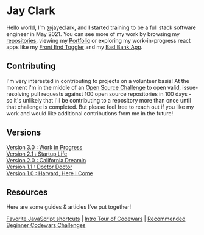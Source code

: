 # Jay Clark

Hello world, I’m @jayeclark, and I started training to be a full stack software engineer in May 2021. You can see more of my work by browsing my [repositories](https://github.com/jayeclark?tab=repositories), viewing my [Portfolio](https://jayeclark.github.io) or exploring my work-in-progress react apps like my [Front End Toggler](https://jayeclark.github.io/front-end/) and my [Bad Bank App](https://jayeclark.github.io/banking). 

## Contributing
I'm very interested in contributing to projects on a volunteer basis! At the moment I'm in the middle of an [Open Source Challenge](https://github.com/jayeclark/jayeclark/blob/main/opensourcechallenge.md) to open valid, issue-resolving pull requests against 100 open source repositories in 100 days - so it's unlikely that I'll be contributing to a repository more than once until that challenge is completed. But please feel free to reach out if you like my work and would like additional contributions from me in the future!

## Versions

[Version 3.0 : Work in Progress](https://github.com/jayeclark/jayeclark/blob/main/versions.md#version-30--work-in-progress)  
[Version 2.1 : Startup Life](https://github.com/jayeclark/jayeclark/blob/main/versions.md#version-21--startup-life)  
[Version 2.0 : California Dreamin](https://github.com/jayeclark/jayeclark/blob/main/versions.md#version-20--california-dreamin)  
[Version 1.1 : Doctor Doctor](https://github.com/jayeclark/jayeclark/blob/main/versions.md#version-11--doctor-doctor)  
[Version 1.0 : Harvard, Here I Come](https://github.com/jayeclark/jayeclark/blob/main/versions.md#version-10--harvard-here-i-come)  

## Resources
Here are some guides & articles I've put together!

[Favorite JavaScript shortcuts](https://github.com/jayeclark/jayeclark/blob/main/jsShortcuts.md) |
[Intro Tour of Codewars](https://jayeclark.github.io/resources/tour.html) |
[Recommended Beginner Codewars Challenges](https://jayeclark.github.io/resources/codewars.html)

<!---
jayeclark/jayeclark is a ✨ special ✨ repository because its `README.md` (this file) appears on your GitHub profile.
You can click the Preview link to take a look at your changes.
--->
